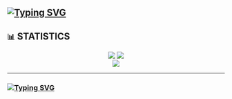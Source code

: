 ## [![Typing SVG](https://readme-typing-svg.demolab.com?font=Iosevka&size=30&duration=2000&pause=2000&color=41B883&vCenter=true&width=210&height=35&lines=IliHanSoLow)](https://git.io/typing-svg)

<!--
**IliHanSoLow/IliHanSoLow** is a ✨ _special_ ✨ repository because its `README.md` (this file) appears on your GitHub profile.

Here are some ideas to get you started:

- 🔭 I’m currently working on ...
- 🌱 I’m currently learning ...
- 👯 I’m looking to collaborate on ...
- 🤔 I’m looking for help with ...
- 💬 Ask me about ...
- 📫 How to reach me: ...
- 😄 Pronouns: ...
- ⚡ Fun fact: ...
-->

## `📊` STATISTICS
<div align="center">

<!-- ![](https://raw.githubusercontent.com/IliHanSoLow/IliHanSoLow/output/github-contribution-grid-snake.svg)-->
<!--![](https://github-readme-stats-lovat-beta.vercel.app/api?username=ilihansolow&show_icons=true&hide_title=true&icon_color=&ring_color=41B883&text_bold=false&include_all_commits=true) -->
![](https://github-readme-stats-lovat-beta.ver/api?username=ilihansolow&show_icons=true&hide_title=true&theme=midnight-purple&text_bold=false&include_all_commits=true)
![](https://github-readme-stats-lovat-beta.ver/api/top-langs?username=IliHanSoLow&layout=compact&theme=midnight-purple&exclude_repo=github-readme-stats,wgg-homepage,Obsidian,Vertretungsplan&hide=css,sass,makefile,markdown,html) <br>
![](http://github-profile-summary-cards.vercel.app/api/cards/profile-details?username=IliHanSoLow&theme=midnight_purple) <br>

</div>

<div align="center">

---

</div>

### [![Typing SVG](https://readme-typing-svg.demolab.com?font=Iosevka&size=30&duration=5000&pause=2000&color=41B883&vCenter=true&width=500&height=35&lines=418.%20I'm%20a%20teapot)](https://git.io/typing-svg)
